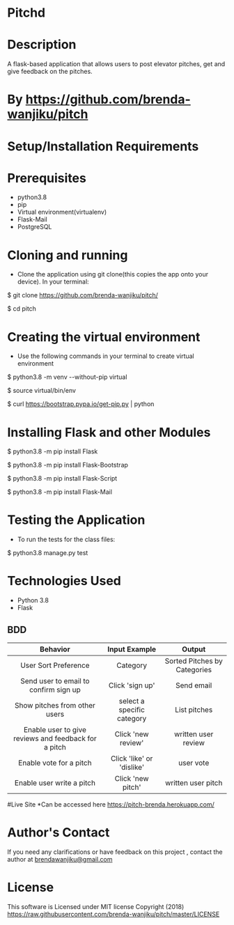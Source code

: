 # Pitchd

# Description
A flask-based application that allows users to post elevator pitches, get and give feedback on the pitches.

# By https://github.com/brenda-wanjiku/pitch

# Setup/Installation Requirements
# Prerequisites
* python3.8
* pip
* Virtual environment(virtualenv)
* Flask-Mail
* PostgreSQL

# Cloning and running
* Clone the application using git clone(this copies the app onto your device). In your   terminal:

$ git clone https://github.com/brenda-wanjiku/pitch/

$ cd pitch

# Creating the virtual environment
* Use the following commands in your terminal to create virtual environment

$ python3.8 -m venv --without-pip virtual

$ source virtual/bin/env

$ curl https://bootstrap.pypa.io/get-pip.py | python

# Installing Flask and other Modules
$ python3.8 -m pip install Flask

$ python3.8 -m pip install Flask-Bootstrap

$ python3.8 -m pip install Flask-Script

$ python3.8 -m pip install Flask-Mail

# Testing the Application
* To run the tests for the class files:

$ python3.8 manage.py test

# Technologies Used
* Python 3.8
* Flask

## BDD
| Behavior | Input Example | Output |
| :-------------: | :-------------: | :-------------: |
| User Sort Preference | Category | Sorted Pitches by Categories |
| Send user to email to confirm sign up | Click 'sign up'    | Send email  |
| Show pitches from other users | select a specific category | List pitches |
| Enable user to give reviews and feedback for a pitch | Click 'new review' | written user review |
| Enable vote for a pitch | Click 'like' or 'dislike' | user vote |
| Enable user write a pitch | Click 'new pitch' | written user pitch |

#Live Site
*Can be accessed here https://pitch-brenda.herokuapp.com/

# Author's Contact
If you need any clarifications or have feedback on this project , contact the author at brendawanjiku@gmail.com

# License
This software is Licensed under MIT license Copyright (2018) https://raw.githubusercontent.com/brenda-wanjiku/pitch/master/LICENSE
